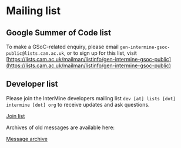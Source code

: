 # Mailing list

## Google Summer of Code list

To make a GSoC-related enquiry, please email `gen-intermine-gsoc-public@lists.cam.ac.uk`, or to sign up for this list, visit [https://lists.cam.ac.uk/mailman/listinfo/gen-intermine-gsoc-public](https://lists.cam.ac.uk/mailman/listinfo/gen-intermine-gsoc-public)

## Developer list

Please join the InterMine developers mailing list `dev [at] lists [dot] intermine [dot] org` to receive updates and ask questions.

[Join list](https://lists.intermine.org/mailman/listinfo/dev)

Archives of old messages are available here:

[Message archive](https://lists.intermine.org/pipermail/dev/)

